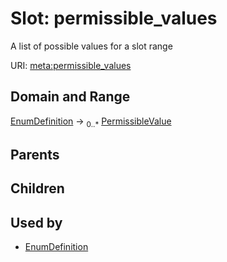 
# Slot: permissible_values


A list of possible values for a slot range

URI: [meta:permissible_values](https://w3id.org/biolink/biolinkml/meta/permissible_values)


## Domain and Range

[EnumDefinition](EnumDefinition.md) ->  <sub>0..*</sub> [PermissibleValue](PermissibleValue.md)

## Parents


## Children


## Used by

 * [EnumDefinition](EnumDefinition.md)
